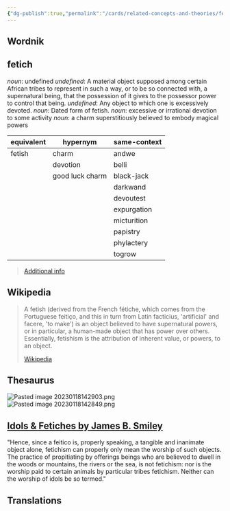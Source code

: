 ```yaml
---
{"dg-publish":true,"permalink":"/cards/related-concepts-and-theories/fetichism/","noteIcon":"1","created":"2023-01-18T14:23:29.121+01:00","updated":"2023-04-18T14:15:28.944+02:00"}
---
```



## Wordnik

## fetich
*noun*: undefined
*undefined*: A material object supposed among certain African tribes to represent in such a way, or to be so connected with, a supernatural being, that the possession of it gives to the possessor power to control that being.
*undefined*: Any object to which one is excessively devoted.
*noun*: Dated form of <xref>fetish</xref>.
*noun*: excessive or irrational devotion to some activity
*noun*: a charm superstitiously believed to embody magical powers

| equivalent |hypernym |same-context |
| --- | --- | --- |
| fetish | charm | andwe |
|  | devotion | belli |
|  | good luck charm | black-jack |
|  |  | darkwand |
|  |  | devoutest |
|  |  | expurgation |
|  |  | micturition |
|  |  | papistry |
|  |  | phylactery |
|  |  | togrow |

> [Additional info](https://www.wordnik.com/words/fetich)

## Wikipedia 
> A fetish (derived from the French fétiche, which comes from the Portuguese feitiço, and this in turn from Latin facticius, 'artificial' and facere, 'to make') is an object believed to have supernatural powers, or in particular, a human-made object that has power over others. Essentially, fetishism is the attribution of inherent value, or powers, to an object.
>
> [Wikipedia](https://en.wikipedia.org/wiki/Fetishism)

## Thesaurus
![Pasted image 20230118142903.png](/img/user/EXTRAS/Images/Pasted%20image%2020230118142903.png)
![Pasted image 20230118142849.png](/img/user/EXTRAS/Images/Pasted%20image%2020230118142849.png)

## [Idols & Fetiches by James B. Smiley](https://opensiuc.lib.siu.edu/cgi/viewcontent.cgi?article=2574&context=ocj)
"Hence, since a feitico is, properly speaking, a tangible and inanimate object alone, fetichism can properly only mean the worship of such objects. The practice of propitiating by offerings beings who are believed to dwell in the woods or mountains, the rivers or the sea, is not fetichism: nor is the worship paid to certain animals by particular tribes fetichism. Neither can the worship of idols be so termed."

## Translations 

